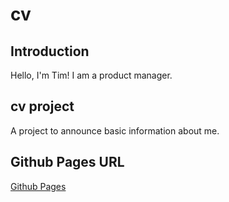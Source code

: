 # cv

## Introduction

Hello, I'm Tim! I am a product manager. 

## cv project

A project to announce basic information about me. 


## Github Pages URL

[Github Pages](https://oase473.github.io/cv)